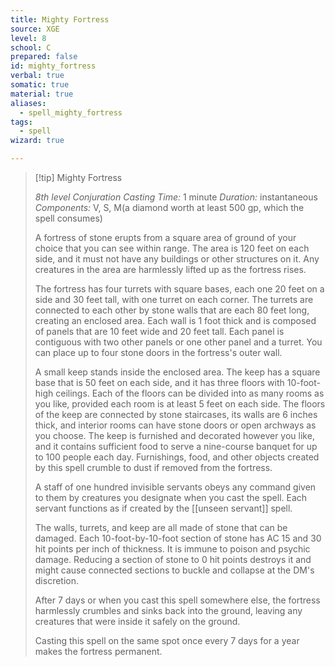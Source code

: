 ```yaml
---
title: Mighty Fortress
source: XGE
level: 8
school: C
prepared: false
id: mighty_fortress
verbal: true
somatic: true
material: true
aliases:
  - spell_mighty_fortress
tags:
  - spell
wizard: true

---
```

>[!tip] Mighty Fortress
>
> *8th level Conjuration*
> *Casting Time:* 1 minute
> *Duration:* instantaneous
> *Components:* V, S, M(a diamond worth at least 500 gp, which the spell consumes)
>
>A fortress of stone erupts from a square area of ground of your choice that you can see within range. The area is 120 feet on each side, and it must not have any buildings or other structures on it. Any creatures in the area are harmlessly lifted up as the fortress rises.
>
>The fortress has four turrets with square bases, each one 20 feet on a side and 30 feet tall, with one turret on each corner. The turrets are connected to each other by stone walls that are each 80 feet long, creating an enclosed area. Each wall is 1 foot thick and is composed of panels that are 10 feet wide and 20 feet tall. Each panel is contiguous with two other panels or one other panel and a turret. You can place up to four stone doors in the fortress's outer wall.
>
>A small keep stands inside the enclosed area. The keep has a square base that is 50 feet on each side, and it has three floors with 10-foot-high ceilings. Each of the floors can be divided into as many rooms as you like, provided each room is at least 5 feet on each side. The floors of the keep are connected by stone staircases, its walls are 6 inches thick, and interior rooms can have stone doors or open archways as you choose. The keep is furnished and decorated however you like, and it contains sufficient food to serve a nine-course banquet for up to 100 people each day. Furnishings, food, and other objects created by this spell crumble to dust if removed from the fortress.
>
>A staff of one hundred invisible servants obeys any command given to them by creatures you designate when you cast the spell. Each servant functions as if created by the [[unseen servant]] spell.
>
>The walls, turrets, and keep are all made of stone that can be damaged. Each 10-foot-by-10-foot section of stone has AC 15 and 30 hit points per inch of thickness. It is immune to poison and psychic damage. Reducing a section of stone to 0 hit points destroys it and might cause connected sections to buckle and collapse at the DM's discretion.
>
>After 7 days or when you cast this spell somewhere else, the fortress harmlessly crumbles and sinks back into the ground, leaving any creatures that were inside it safely on the ground.
>
>Casting this spell on the same spot once every 7 days for a year makes the fortress permanent.
>

